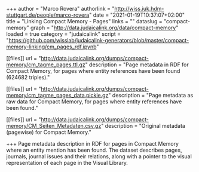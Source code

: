 +++
author = "Marco Rovera"
authorlink = "http://wiss.iuk.hdm-stuttgart.de/people/marco-rovera"
date = "2021-01-19T10:37:07+02:00"
title = "Linking Compact Memory - Pages"
links = "" 
dataslug = "compact-memory"
graph = "http://data.judaicalink.org/data/compact-memory"
loaded = true
category = "judaicalink"
script = "https://github.com/wisslab/judaicalink-generators/blob/master/compact-memory-linking/cm_pages_rdf.ipynb" 

[[files]]
	url = "http://data.judaicalink.org/dumps/compact-memory/cm_tagme_pages.ttl.gz"
	description = "Page metadata in RDF for Compact Memory, for pages where entity references have been found (624682 triples)."

[[files]]
	url = "http://data.judaicalink.org/dumps/compact-memory/cm_tagme_pages_data.pickle.gz"
	description = "Page metadata as raw data for Compact Memory, for pages where entity references have been found."

[[files]]
	url = "http://data.judaicalink.org/dumps/compact-memory/CM_Seiten_Metadaten.csv.gz"
	description = "Original metadata (pagewise) for Compact Memory."
	
+++
Page metadata description in RDF for pages in Compact Memory where an entity mention has been found. The dataset describes pages, journals, journal issues and their relations, along with a pointer to the visual representation of each page in the Visual Library.

<!--more-->